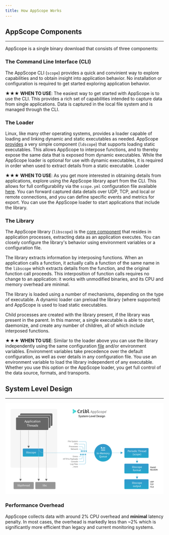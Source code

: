 ```yaml
---
title: How AppScope Works
---
```


## AppScope Components
---

AppScope is a single binary download that consists of three components:

### The Command Line Interface (CLI)

The AppScope CLI (`scope`) provides a quick and convinient way to explore capabilities and to obtain insight into application behavior. No installation or configuration is required to get started exploring application 
behavior.

<span>&#x2605;&#x2605;&#x2605;</span> **WHEN TO USE**: The easiest way to get started with AppScope is to use the CLI. This provides a rich set of capabilities intended to capture data from single applications. Data is captured in the local file system and is managed through the CLI.


### The Loader

Linux, like many other operating systems, provides a loader capable of loading and linking dynamic and static executables as needed. AppScope [provides](/documentation/loader-library) a very simple component (`ldscope`) that supports loading static executables. This allows AppScope to interpose functions, and to thereby expose the same data that is exposed from dynamic executables. While the AppScope loader is optional for use with dynamic executables, it is required in order when used to extract details from a static executable. Loader 

<span>&#x2605;&#x2605;&#x2605;</span> **WHEN TO USE**: As you get more interested in obtaining details from  applications, explore using the AppScope library apart from the CLI. This allows for full configurability via the `scope.yml` configuration file available [here](/documentation/config-files). You can forward captured data details over UDP, TCP, and local or remote connections, and you can define specific events and metrics for export. You can use the AppScope loader to start applications that include the library.


### The Library

The AppScope library (`libscope`) is the [core component](/documentation/loader-library) that resides in application processes, extracting data as an application executes. You can closely configure the library's behavior using environment variables or a configuration file. 

The library extracts information by interposing functions. When an application calls a function, it actually calls a function of the same name in the `libscope` which extracts details from the function, and the original function call proceeds. This interposition of function calls requires no change to an application: it works with unmodified binaries, and its CPU and memory overhead are minimal.

The library is loaded using a number of mechanisms, depending on the type of executable. A dynamic loader can preload the library (where supported) and AppScope is used to load static executables.

Child processes are created with the library present, if the library was present in the parent. In this manner, a single executable is able to start, daemonize, and create any number of children, all of which include interposed functions.


<span>&#x2605;&#x2605;&#x2605;</span> **WHEN TO USE**: Similar to the loader above you can use the library independently using the same configuration [file](/documentation/config-files) and/or environment variables. Environment variables take precedence over the default configuration, as well as over details in any configuration file. You use an environment variable to load the library independent of any executable. Whether you use this option or the AppScope loader, you get full control of the data source, formats, and transports.


## System Level Design 
---
![AppScope system-level design](./images/AppScope_SysLvlDesign.png)


### Performance Overhead
AppScope collects data with around 2% CPU overhead and **minimal** latency penalty. In most cases, the overhead is markedly less than ~2% which is significantly more efficient than legacy and current monitoring systems.
